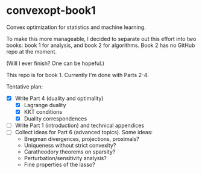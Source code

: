 # convexopt-book1

Convex optimization for statistics and machine learning. 

To make this more manageable, I decided to separate out this effort
into two books: book 1 for analysis, and book 2 for algorithms. 
Book 2 has no GitHub repo at the moment.

(Will I ever finish? One can be hopeful.)

This repo is for book 1. Currently I'm done with Parts 2-4.

Tentative plan: 
- [x] Write Part 4 (duality and optimality)
    - [x] Lagrange duality
    - [x] KKT conditions
    - [x] Duality correspondences 
- [ ] Write Part 1 (introduction) and technical appendices
- [ ] Collect ideas for Part 6 (advanced topics). Some ideas:
  * Bregman divergences, projections, proximals?
  * Uniqueness without strict convexity?
  * Caratheodory theorems on sparsity?
  * Perturbation/sensitivity analysis?
  * Fine properties of the lasso?
